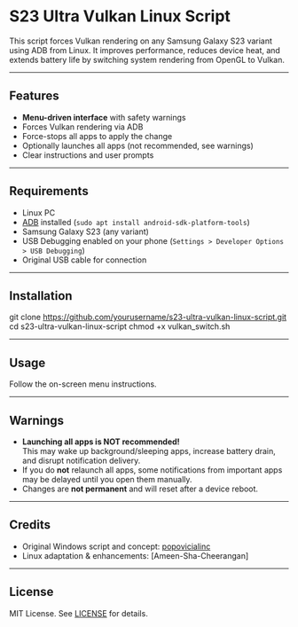 # S23 Ultra Vulkan Linux Script

This script forces Vulkan rendering on any Samsung Galaxy S23 variant using ADB from Linux. It improves performance, reduces device heat, and extends battery life by switching system rendering from OpenGL to Vulkan.

---

## Features

- **Menu-driven interface** with safety warnings
- Forces Vulkan rendering via ADB
- Force-stops all apps to apply the change
- Optionally launches all apps (not recommended, see warnings)
- Clear instructions and user prompts

---

## Requirements

- Linux PC
- [ADB](https://developer.android.com/tools/adb) installed (`sudo apt install android-sdk-platform-tools`)
- Samsung Galaxy S23 (any variant)
- USB Debugging enabled on your phone (`Settings > Developer Options > USB Debugging`)
- Original USB cable for connection

---

## Installation
git clone https://github.com/yourusername/s23-ultra-vulkan-linux-script.git
cd s23-ultra-vulkan-linux-script
chmod +x vulkan_switch.sh


---

## Usage
Follow the on-screen menu instructions.

---

## Warnings

- **Launching all apps is NOT recommended!**  
  This may wake up background/sleeping apps, increase battery drain, and disrupt notification delivery.  
- If you do **not** relaunch all apps, some notifications from important apps may be delayed until you open them manually.
- Changes are **not permanent** and will reset after a device reboot.

---

## Credits

- Original Windows script and concept: [popovicialinc](https://github.com/popovicialinc)
- Linux adaptation & enhancements: [Ameen-Sha-Cheerangan]

---

## License

MIT License. See [LICENSE](LICENSE) for details.
